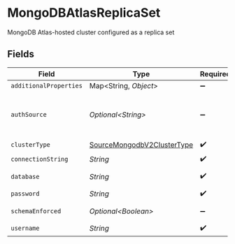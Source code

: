 # MongoDBAtlasReplicaSet

MongoDB Atlas-hosted cluster configured as a replica set


## Fields

| Field                                                                                                                                                                                          | Type                                                                                                                                                                                           | Required                                                                                                                                                                                       | Description                                                                                                                                                                                    | Example                                                                                                                                                                                        |
| ---------------------------------------------------------------------------------------------------------------------------------------------------------------------------------------------- | ---------------------------------------------------------------------------------------------------------------------------------------------------------------------------------------------- | ---------------------------------------------------------------------------------------------------------------------------------------------------------------------------------------------- | ---------------------------------------------------------------------------------------------------------------------------------------------------------------------------------------------- | ---------------------------------------------------------------------------------------------------------------------------------------------------------------------------------------------- |
| `additionalProperties`                                                                                                                                                                         | Map\<String, *Object*>                                                                                                                                                                         | :heavy_minus_sign:                                                                                                                                                                             | N/A                                                                                                                                                                                            |                                                                                                                                                                                                |
| `authSource`                                                                                                                                                                                   | *Optional\<String>*                                                                                                                                                                            | :heavy_minus_sign:                                                                                                                                                                             | The authentication source where the user information is stored.  See https://www.mongodb.com/docs/manual/reference/connection-string/#mongodb-urioption-urioption.authSource for more details. | admin                                                                                                                                                                                          |
| `clusterType`                                                                                                                                                                                  | [SourceMongodbV2ClusterType](../../models/shared/SourceMongodbV2ClusterType.md)                                                                                                                | :heavy_check_mark:                                                                                                                                                                             | N/A                                                                                                                                                                                            |                                                                                                                                                                                                |
| `connectionString`                                                                                                                                                                             | *String*                                                                                                                                                                                       | :heavy_check_mark:                                                                                                                                                                             | The connection string of the cluster that you want to replicate.                                                                                                                               | mongodb+srv://cluster0.abcd1.mongodb.net/                                                                                                                                                      |
| `database`                                                                                                                                                                                     | *String*                                                                                                                                                                                       | :heavy_check_mark:                                                                                                                                                                             | The name of the MongoDB database that contains the collection(s) to replicate.                                                                                                                 |                                                                                                                                                                                                |
| `password`                                                                                                                                                                                     | *String*                                                                                                                                                                                       | :heavy_check_mark:                                                                                                                                                                             | The password associated with this username.                                                                                                                                                    |                                                                                                                                                                                                |
| `schemaEnforced`                                                                                                                                                                               | *Optional\<Boolean>*                                                                                                                                                                           | :heavy_minus_sign:                                                                                                                                                                             | When enabled, syncs will validate and structure records against the stream's schema.                                                                                                           |                                                                                                                                                                                                |
| `username`                                                                                                                                                                                     | *String*                                                                                                                                                                                       | :heavy_check_mark:                                                                                                                                                                             | The username which is used to access the database.                                                                                                                                             |                                                                                                                                                                                                |